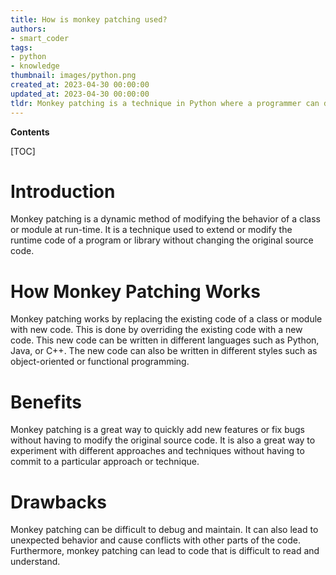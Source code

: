 ```yaml
---
title: How is monkey patching used?
authors:
- smart_coder
tags:
- python
- knowledge
thumbnail: images/python.png
created_at: 2023-04-30 00:00:00
updated_at: 2023-04-30 00:00:00
tldr: Monkey patching is a technique in Python where a programmer can dynamically add or modify attributes and methods of an existing object at runtime.
---
```


**Contents**

[TOC]

# Introduction

Monkey patching is a dynamic method of modifying the behavior of a class or module at run-time. It is a technique used to extend or modify the runtime code of a program or library without changing the original source code.

# How Monkey Patching Works

Monkey patching works by replacing the existing code of a class or module with new code. This is done by overriding the existing code with a new code. This new code can be written in different languages such as Python, Java, or C++. The new code can also be written in different styles such as object-oriented or functional programming.

# Benefits

Monkey patching is a great way to quickly add new features or fix bugs without having to modify the original source code. It is also a great way to experiment with different approaches and techniques without having to commit to a particular approach or technique.

# Drawbacks

Monkey patching can be difficult to debug and maintain. It can also lead to unexpected behavior and cause conflicts with other parts of the code. Furthermore, monkey patching can lead to code that is difficult to read and understand.
